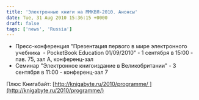 ```yaml
---
title: 'Электронные книги на ММКВЯ-2010. Анонсы'
date: Tue, 31 Aug 2010 15:36:15 +0000
draft: false
tags: ['news', 'Russia']
---
```


*   Пресс-конференция "Презентация первого в мире электронного учебника  - PocketBook Education 01/09/2010" - 1 сентября в 15:00 - пав. 75, зал А, конференц-зал
*   Семинар "Электронное книгоиздание в Великобритании" - 3 сентября в 11:00 - конференц-зал 7

Плюс Книгабайт: [http://knigabyte.ru/2010/programme/ ](http://knigabyte.ru/2010/programme/)